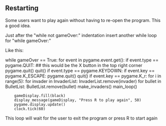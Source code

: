 Restarting
----------

Some users want to play again without having to re-open the program.
This a good idea.

Just after the "while not gameOver:" indentation insert another while loop for "while gameOver:"

Like this:

while gameOver == True:
    	for event in pygame.event.get():
            if event.type == pygame.QUIT: ## this would be the X button in the top right corner
                pygame.quit()
                quit()
            if event.type == pygame.KEYDOWN:
                if event.key == pygame.K_ESCAPE:
                    pygame.quit()
                    quit()
                if event.key == pygame.K_r:
                	for i in range(5):
                		for invader in InvaderList:
                			InvaderList.remove(invader)
                		for bullet in BulletList:
                			BulletList.remove(bullet)
                	make_invaders()
                	main_loop()

    	gameDisplay.fill(black)
    	display_message(gameDisplay, "Press R to play again", 50)
    	pygame.display.update()
    	clock.tick(60)


This loop will wait for the user to exit the program or press R to start again